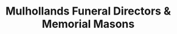 ---
title: "Mulhollands Funeral Directors & Memorial Masons"
url: /carrickfergus/mulhollands-funeral-directors-and-memorial-masons/
shop: funeral directors
---